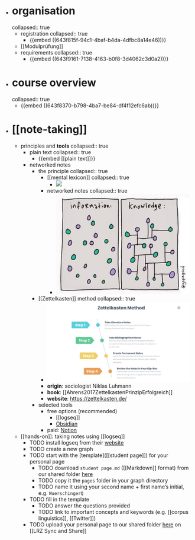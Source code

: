 - # organisation
  collapsed:: true
	- registration
	  collapsed:: true
		- {{embed ((643f815f-94c1-4baf-b4da-4dfbc8a14e46))}}
	- [[Modulprüfung]]
	- requirements
	  collapsed:: true
		- {{embed ((643f9161-7138-4163-b0f8-3d4062c3d0a2))}}
- # course overview
  collapsed:: true
	- {{embed ((643f8370-b798-4ba7-be84-df4f12efc6ab))}}
- # [[note-taking]]
	- principles and **tools**
	  collapsed:: true
		- plain text
		  collapsed:: true
			- {{embed [[plain text]]}}
		- networked notes
			- the principle
			  collapsed:: true
				- [[mental lexicon]]
				  collapsed:: true
					- ![](../assets/mental-lexicon.png)
				- networked notes
				  collapsed:: true
					- ![](../assets/networked-notes.png)
			- [[Zettelkasten]] method
			  collapsed:: true
				- ![](../assets/zettelkasten-method.png)
				- **origin**: sociologist Niklas Luhmann
				- **book**: [[Ahrens2017ZettelkastenPrinzipErfolgreich]]
				- **website**: https://zettelkasten.de/
			- selected tools
				- free options (recommended)
					- [[logseq]]
					- [Obsidian](https://obsidian.md/)
				- paid: [Notion](https://www.notion.so/)
	- [[hands-on]]: taking notes using [[logseq]]
		- TODO install logseq from their [website](https://logseq.com/)
		- TODO create a new graph
		- TODO start with the [template]([[student page]]) for your personal page
			- TODO download `student page.md` ([[Markdown]] format) from our shared folder [here](https://syncandshare.lrz.de/getlink/fiNpRN4FB9181jt53gvaxB/)
			- TODO copy it the `pages` folder in your graph directory
			- TODO name it using your second name + first name’s initial, e.g. `WuerschingerQ`
		- TODO fill in the template
			- TODO answer the questions provided
			- TODO link to important concepts and keywords (e.g. [[corpus linguistics]], [[Twitter]])
		- TODO upload your personal page to our shared folder [here](https://syncandshare.lrz.de/getlink/fiNpRN4FB9181jt53gvaxB/) on [[LRZ Sync and Share]]